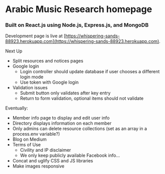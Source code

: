 # Arabic Music Research homepage

### Built on React.js using Node.js, Express.js, and MongoDB

Development page is live at [https://whispering-sands-88923.herokuapp.com](https://whispering-sands-88923.herokuapp.com).

Next Up
* Split resources and notices pages
* Google login
    * Login controller should update database if user chooses a different login mode
    * Use token with Google login
* Validation issues
    * Submit button only validates after key entry
    * Return to form validation, optional items should not validate

Eventually:
* Member info page to display and edit user info
* Directory displays information on each member
* Only admins can delete resource collections (set as an array in a process.env variable?)
* Blog on Medium
* Terms of Use
    * Civility and IP disclaimer
    * We only keep publicly available Facebook info...
* Concat and uglify CSS and JS libraries
* Make images responsive
